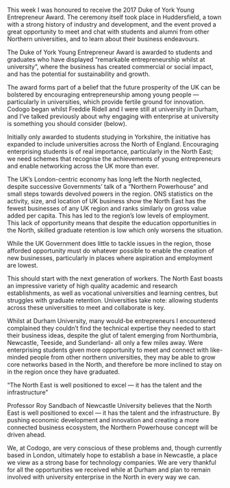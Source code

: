 This week I was honoured to receive the 2017 Duke of York Young Entrepreneur Award. The ceremony itself took place in Huddersfield, a town with a strong history of industry and development, and the event proved a great opportunity to meet and chat with students and alumni from other Northern universities, and to learn about their business endeavours.

The Duke of York Young Entrepreneur Award is awarded to students and graduates who have displayed “remarkable entrepreneurship whilst at university”, where the business has created commercial or social impact, and has the potential for sustainability and growth.

The award forms part of a belief that the future prosperity of the UK can be bolstered by encouraging entrepreneurship among young people — particularly in universities, which provide fertile ground for innovation. Codogo began whilst Freddie Ridell and I were still at university in Durham, and I’ve talked previously about why engaging with enterprise at university is something you should consider (below).

Initially only awarded to students studying in Yorkshire, the initiative has expanded to include universities across the North of England. Encouraging enterprising students is of real importance, particularly in the North East; we need schemes that recognise the achievements of young entrepreneurs and enable networking across the UK more than ever.

The UK’s London-centric economy has long left the North neglected, despite successive Governments’ talk of a “Northern Powerhouse” and small steps towards devolved powers in the region. ONS statistics on the activity, size, and location of UK business show the North East has the fewest businesses of any UK region and ranks similarly on gross value added per capita. This has led to the region’s low levels of employment. This lack of opportunity means that despite the education opportunities in the North, skilled graduate retention is low which only worsens the situation.

While the UK Government does little to tackle issues in the region, those afforded opportunity must do whatever possible to enable the creation of new businesses, particularly in places where aspiration and employment are lowest.

This should start with the next generation of workers. The North East boasts an impressive variety of high quality academic and research establishments, as well as vocational universities and learning centres, but struggles with graduate retention. Universities take note: allowing students across these universities to meet and collaborate is key.

Whilst at Durham University, many would-be entrepreneurs I encountered complained they couldn’t find the technical expertise they needed to start their business ideas, despite the glut of talent emerging from Northumbria, Newcastle, Teeside, and Sunderland- all only a few miles away. Were enterprising students given more opportunity to meet and connect with like-minded people from other northern universities, they may be able to grow core networks based in the North, and therefore be more inclined to stay on in the region once they have graduated.

“The North East is well positioned to excel — it has the talent and the infrastructure”

Professor Roy Sandbach of Newcastle University believes that the North East is well positioned to excel — it has the talent and the infrastructure. By pushing economic development and innovation and creating a more connected business ecosystem, the Northern Powerhouse concept will be driven ahead.

We, at Codogo, are very conscious of these problems and, though currently based in London, ultimately hope to establish a base in Newcastle, a place we view as a strong base for technology companies. We are very thankful for all the opportunities we received while at Durham and plan to remain involved with university enterprise in the North in every way we can.